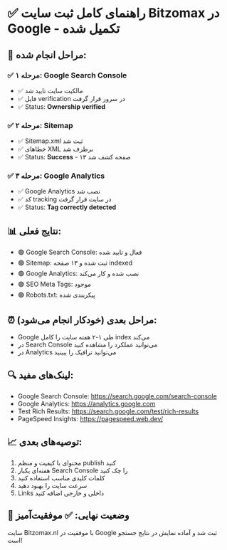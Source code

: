 # ✅ راهنمای کامل ثبت سایت Bitzomax در Google - تکمیل شده

## 🎉 مراحل انجام شده:

### ✅ مرحله ۱: Google Search Console
- ✅ مالکیت سایت تایید شد
- ✅ فایل verification در سرور قرار گرفت
- ✅ Status: **Ownership verified**

### ✅ مرحله ۲: Sitemap
- ✅ Sitemap.xml ثبت شد
- ✅ خطاهای XML برطرف شد
- ✅ Status: **Success** - ۱۳ صفحه کشف شد

### ✅ مرحله ۳: Google Analytics
- ✅ Google Analytics نصب شد
- ✅ کد tracking در سایت قرار گرفت
- ✅ Status: **Tag correctly detected**

## 📊 نتایج فعلی:
- 🟢 Google Search Console: فعال و تایید شده
- 🟢 Sitemap: ثبت شده و ۱۳ صفحه indexed
- 🟢 Google Analytics: نصب شده و کار می‌کند
- 🟢 SEO Meta Tags: موجود
- 🟢 Robots.txt: پیکربندی شده

## ⏰ مراحل بعدی (خودکار انجام می‌شود):
- Google طی ۱-۲ هفته سایت را کامل index می‌کند
- در Search Console می‌توانید عملکرد را مشاهده کنید
- در Analytics می‌توانید ترافیک را ببینید

## 🔍 لینک‌های مفید:
- Google Search Console: https://search.google.com/search-console
- Google Analytics: https://analytics.google.com
- Test Rich Results: https://search.google.com/test/rich-results
- PageSpeed Insights: https://pagespeed.web.dev/

## 📈 توصیه‌های بعدی:
1. محتوای با کیفیت و منظم publish کنید
2. هفته‌ای یکبار Search Console را چک کنید
3. کلمات کلیدی مناسب استفاده کنید
4. سرعت سایت را بهبود دهید
5. Links داخلی و خارجی اضافه کنید

## 🎯 وضعیت نهایی: ✅ موفقیت‌آمیز
سایت Bitzomax.nl با موفقیت در Google ثبت شد و آماده نمایش در نتایج جستجو است!
